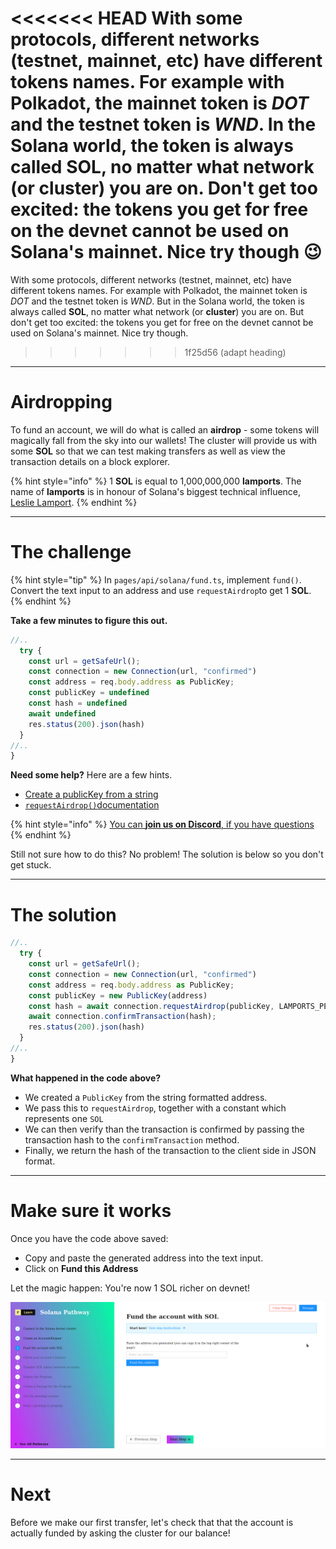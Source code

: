 <<<<<<< HEAD
With some protocols, different networks (testnet, mainnet, etc) have different tokens names. For example with Polkadot, the mainnet token is *DOT* and the testnet token is *WND*. In the Solana world, the token is always called **SOL**, no matter what network (or **cluster**) you are on. Don't get too excited: the tokens you get for free on the devnet cannot be used on Solana's mainnet. Nice try though 😉
=======
With some protocols, different networks (testnet, mainnet, etc) have different tokens names. For example with Polkadot, the mainnet token is *DOT* and the testnet token is *WND*. But in the Solana world, the token is always called **SOL**, no matter what network (or **cluster**) you are on. But don't get too excited: the tokens you get for free on the devnet cannot be used on Solana's mainnet. Nice try though.
>>>>>>> 1f25d56 (adapt heading)

----------------------------------

# Airdropping

To fund an account, we will do what is called an **airdrop** - some tokens will magically fall from the sky into our wallets! The cluster will provide us with some **SOL** so that we can test making transfers as well as view the transaction details on a block explorer.

{% hint style="info" %}
1 **SOL** is equal to 1,000,000,000 **lamports**. The name of **lamports** is in honour of Solana's biggest technical influence, [Leslie Lamport](https://en.wikipedia.org/wiki/Leslie_Lamport).
{% endhint %}

----------------------------------

# The challenge

{% hint style="tip" %}
In `pages/api/solana/fund.ts`, implement `fund()`. Convert the text input to an address and use `requestAirdrop`to get 1 **SOL**.
{% endhint %}

**Take a few minutes to figure this out.**

```typescript
//..
  try {
    const url = getSafeUrl();
    const connection = new Connection(url, "confirmed")
    const address = req.body.address as PublicKey;
    const publicKey = undefined  
    const hash = undefined
    await undefined
    res.status(200).json(hash)
  }
//..
}
```

**Need some help?** Here are a few hints.
* [Create a publicKey from a string](https://solana-labs.github.io/solana-web3.js/classes/PublicKey.html#constructor)  
* [`requestAirdrop()`documentation](https://solana-labs.github.io/solana-web3.js/classes/Connection.html#requestairdrop)


{% hint style="info" %}
[You can **join us on Discord**, if you have questions](https://discord.gg/fszyM7K)
{% endhint %}

Still not sure how to do this? No problem! The solution is below so you don't get stuck.

----------------------------------

# The solution

```typescript
//..
  try {
    const url = getSafeUrl();
    const connection = new Connection(url, "confirmed")
    const address = req.body.address as PublicKey;
    const publicKey = new PublicKey(address)  
    const hash = await connection.requestAirdrop(publicKey, LAMPORTS_PER_SOL)
    await connection.confirmTransaction(hash);
    res.status(200).json(hash)
  }
//..
}
```

**What happened in the code above?**

* We created a `PublicKey` from the string formatted address.
* We pass this to `requestAirdrop`, together with a constant which represents one `SOL`
* We can then verify than the transaction is confirmed by passing the transaction hash to the `confirmTransaction` method.
* Finally, we return the hash of the transaction to the client side in JSON format.

----------------------------------

# Make sure it works

Once you have the code above saved:
* Copy and paste the generated address into the text input.   
* Click on **Fund this Address** 

Let the magic happen: You're now 1 SOL richer on devnet!

![](../../../.gitbook/assets/solana-fund-v3.gif)

----------------------------------

# Next

Before we make our first transfer, let's check that that the account is actually funded by asking the cluster for our balance!
